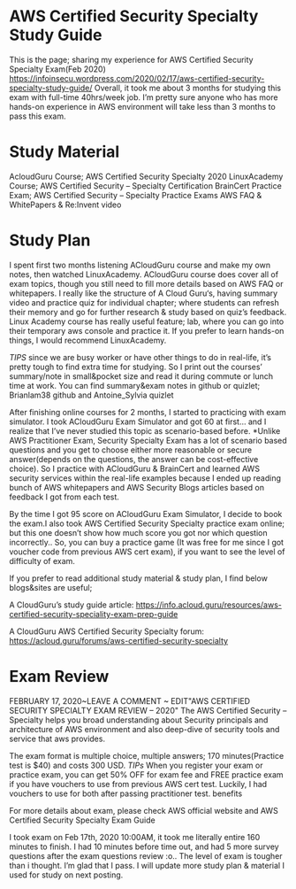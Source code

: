 # AWS Certified Security Specialty Study Guide
This is the page; sharing my experience for AWS Certified Security Specialty Exam(Feb 2020) https://infoinsecu.wordpress.com/2020/02/17/aws-certified-security-specialty-study-guide/
Overall, it took me about 3 months for studying this exam with full-time 40hrs/week job. I’m pretty sure anyone who has more hands-on experience in AWS environment will take less than 3 months to pass this exam.

# Study Material

AcloudGuru Course; AWS Certified Security Specialty 2020 
LinuxAcademy Course; AWS Certified Security – Specialty Certification
BrainCert Practice Exam; AWS Certified Security – Specialty Practice Exams
AWS FAQ & WhitePapers & Re:Invent video
 

# Study Plan

I spent first two months listening ACloudGuru course and make my own notes, then watched LinuxAcademy. ACloudGuru course does cover all of exam topics, though you still need to fill more details based on AWS FAQ or whitepapers. I really like the structure of A Cloud Guru‘s, having summary video and practice quiz for individual chapter; where students can refresh their memory and go for further research & study based on quiz’s feedback. Linux Academy course has really useful feature; lab, where you can go into their temporary aws console and practice it. If you prefer to learn hands-on things, I would recommend LinuxAcademy.


*TIPS* since we are busy worker or have other things to do in real-life, it’s pretty tough to find extra time for studying. So I print out the courses’ summary/note in small&pocket size and read it during commute or lunch time at work. You can find summary&exam notes in github or quizlet; Brianlam38 github and Antoine_Sylvia quizlet 

After finishing online courses for 2 months, I started to practicing with exam simulator. I took ACloudGuru Exam Simulator and got 60 at first… and I realize that I’ve never studied this topic as scenario-based before. *Unlike AWS Practitioner Exam, Security Specialty Exam has a lot of scenario based questions and you get to choose either more reasonable or secure answer(depends on the questions, the answer can be cost-effective choice). So I practice with ACloudGuru & BrainCert and learned AWS security services within the real-life examples because I ended up reading bunch of AWS whitepapers and AWS Security Blogs articles based on feedback I got from each test.

By the time I got 95 score on ACloudGuru Exam Simulator, I decide to book the exam.I also took AWS Certified Security Specialty practice exam online; but this one doesn’t show how much score you got nor which question incorrectly.. So, you can buy a practice game (It was free for me since I got voucher code from previous AWS cert exam), if you want to see the level of difficulty of exam.
 
If you prefer to read additional study material & study plan, I find below blogs&sites are useful;

A CloudGuru’s study guide article:  https://info.acloud.guru/resources/aws-certified-security-speciality-exam-prep-guide 

A CloudGuru AWS Certified Security Specialty forum: https://acloud.guru/forums/aws-certified-security-specialty 

# Exam Review
 
FEBRUARY 17, 2020~LEAVE A COMMENT ~ EDIT"AWS CERTIFIED SECURITY SPECIALTY EXAM REVIEW – 2020"
The AWS Certified Security – Specialty helps you broad understanding about Security principals and architecture of AWS environment and also deep-dive of security tools and service that aws provides.

The exam format is multiple choice, multiple answers; 170 minutes(Practice test is $40)  and costs 300 USD. *TIPs* When you register your exam or practice exam, you can get 50% OFF for exam fee and FREE practice exam if you have vouchers to use from previous AWS cert test. Luckily, I had vouchers to use for both after passing practitioner test. benefits

For more details about exam, please check AWS official website and AWS Certified Security Specialty Exam Guide

I took exam on Feb 17th, 2020 10:00AM, it took me literally entire 160 minutes to finish. I had 10 minutes before time out, and had 5 more survey questions after the exam questions review :o..  The level of exam is tougher than i thought. I’m glad that I pass. I will update more study plan & material I used for study on next posting.

